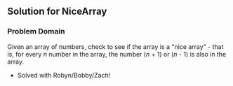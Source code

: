 ## Solution for NiceArray

### Problem Domain
Given an array of numbers, check to see if the array is a "nice array" - that is, for every _n_ number in the array, the number (_n_ + 1) or (_n_ - 1) is also in the array.

* Solved with Robyn/Bobby/Zach!